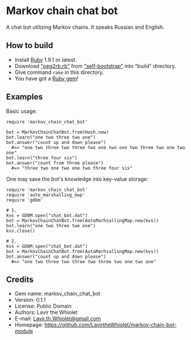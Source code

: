 # Markov chain chat bot

A chat bot utilizing Markov chains. It speaks Russian and English.

<!-- exclude from gem -->

## How to build

- Install [Ruby](http://ruby-lang.org) 1.9.1 or latest.
- Download ["peg2rb.rb"](https://raw.githubusercontent.com/LavirtheWhiolet/self-bootstrap/master/peg2rb.rb) from ["self-bootstrap"](https://github.com/LavirtheWhiolet/self-bootstrap) into "build" directory.
- Give command `rake` in this directory.
- You have got a [Ruby gem](http://rubygems.org/)!

<!-- end -->

## Examples

Basic usage:

    require 'markov_chain_chat_bot'
    
    bot = MarkovChainChatBot.from(Hash.new)
    bot.learn("one two three two one")
    bot.answer("count up and down please")
      #=> "one two three two three two one two one two three two one two one"
    bot.learn("three four six")
    bot.answer("count from three please")
      #=> "three two one two one two three four six"

One may save the bot's knowledge into key-value storage:

    require 'markov_chain_chat_bot'
    require 'auto_marshalling_map'
    require 'gdbm'
    
    # 1.
    kvs = GDBM.open("chat_bot.dat")
    bot = MarkovChainChatBot.from(AutoMarhsallingMap.new(kvs))
    bot.learn("one two three two one")
    kvs.close()
    
    # 2.
    kvs = GDBM.open("chat_bot.dat")
    bot = MarkovChainChatBot.from(AutoMarhsallingMap.new(kvs))
    bot.answer("count up and down please")
      #=> "one two three two three two three two one two one"

<!-- exclude from gem -->

## Credits

- Gem name: markov_chain_chat_bot
- Version: 0.1.1
- License: Public Domain
- Authors: Lavir the Whiolet
- E-mail: Lavir.th.Whiolet@gmail.com
- Homepage: https://github.com/LavirtheWhiolet/markov-chain-bot-module

<!-- end -->